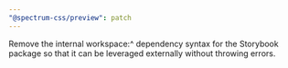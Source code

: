 ```yaml
---
"@spectrum-css/preview": patch
---
```


Remove the internal workspace:^ dependency syntax for the Storybook package so that it can be leveraged externally without throwing errors.
